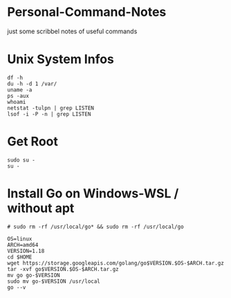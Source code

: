 # Personal-Command-Notes
just some scribbel notes of useful commands

# Unix System Infos

```
df -h
du -h -d 1 /var/
uname -a
ps -aux
whoami
netstat -tulpn | grep LISTEN
lsof -i -P -n | grep LISTEN

```

# Get Root

```
sudo su -
su -
```

# Install Go on Windows-WSL / without apt

```
# sudo rm -rf /usr/local/go* && sudo rm -rf /usr/local/go

OS=linux
ARCH=amd64
VERSION=1.18
cd $HOME
wget https://storage.googleapis.com/golang/go$VERSION.$OS-$ARCH.tar.gz
tar -xvf go$VERSION.$OS-$ARCH.tar.gz
mv go go-$VERSION
sudo mv go-$VERSION /usr/local
go --v
```
